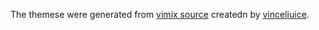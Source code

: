 The themese were generated from [vimix source](https://github.com/vinceliuice/vimix-gtk-themes) createdn by [vinceliuice](https://vinceliuice.github.io/).
